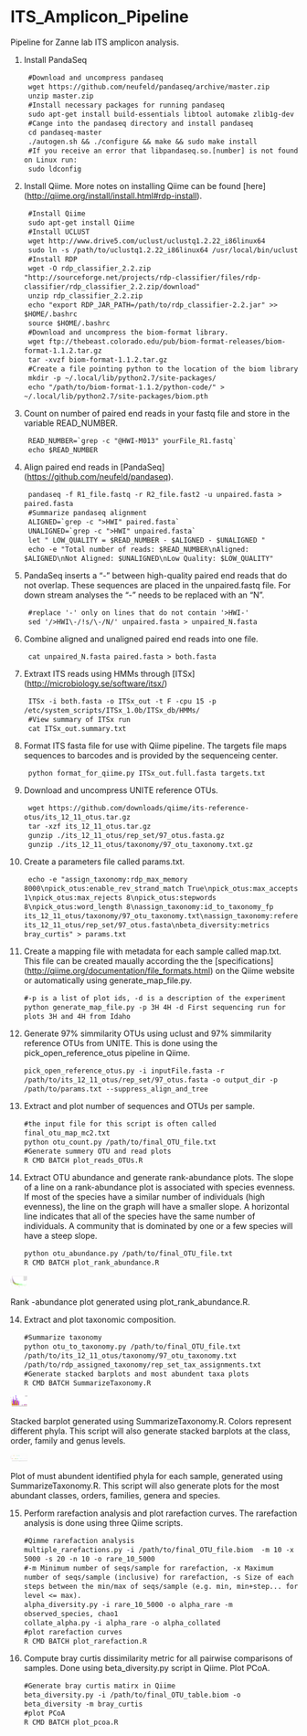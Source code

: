 ITS_Amplicon_Pipeline
=====================
Pipeline for Zanne lab ITS amplicon analysis.

1. Install PandaSeq
        
        #Download and uncompress pandaseq
        wget https://github.com/neufeld/pandaseq/archive/master.zip
        unzip master.zip
        #Install necessary packages for running pandaseq
        sudo apt-get install build-essentials libtool automake zlib1g-dev
        #Cange into the pandaseq directory and install pandaseq
        cd pandaseq-master         
        ./autogen.sh && ./configure && make && sudo make install
        #If you receive an error that libpandaseq.so.[number] is not found on Linux run:
        sudo ldconfig     

2. Install Qiime. More notes on installing Qiime can be found [here] (http://qiime.org/install/install.html#rdp-install).

        #Install Qiime
        sudo apt-get install Qiime
        #Install UCLUST
        wget http://www.drive5.com/uclust/uclustq1.2.22_i86linux64
        sudo ln -s /path/to/uclustq1.2.22_i86linux64 /usr/local/bin/uclust
        #Install RDP
        wget -O rdp_classifier_2.2.zip "http://sourceforge.net/projects/rdp-classifier/files/rdp-classifier/rdp_classifier_2.2.zip/download"
        unzip rdp_classifier_2.2.zip
        echo "export RDP_JAR_PATH=/path/to/rdp_classifier-2.2.jar" >> $HOME/.bashrc
        source $HOME/.bashrc
        #Download and uncompress the biom-format library.
        wget ftp://thebeast.colorado.edu/pub/biom-format-releases/biom-format-1.1.2.tar.gz
        tar -xvzf biom-format-1.1.2.tar.gz
        #Create a file pointing python to the location of the biom library
        mkdir -p ~/.local/lib/python2.7/site-packages/
        echo "/path/to/biom-format-1.1.2/python-code/" > ~/.local/lib/python2.7/site-packages/biom.pth
            
3. Count on number of paired end reads in your fastq file and store in the variable READ_NUMBER.
        
        READ_NUMBER=`grep -c "@HWI-M013" yourFile_R1.fastq`
        echo $READ_NUMBER

3. Align paired end reads in [PandaSeq] (https://github.com/neufeld/pandaseq).

        pandaseq -f R1_file.fastq -r R2_file.fast2 -u unpaired.fasta > paired.fasta
        #Summarize pandaseq alignment
        ALIGNED=`grep -c ">HWI" paired.fasta` 
        UNALIGNED=`grep -c ">HWI" unpaired.fasta` 
        let " LOW_QUALITY = $READ_NUMBER - $ALIGNED - $UNALIGNED "
        echo -e "Total number of reads: $READ_NUMBER\nAligned: $ALIGNED\nNot Aligned: $UNALIGNED\nLow Quality: $LOW_QUALITY"
        
4. PandaSeq inserts a “-” between high-quality paired end reads that do not overlap. These sequences are placed in the unpaired.fastq file. For down stream analyses the “-” needs to be replaced with an “N”.
        
        #replace '-' only on lines that do not contain '>HWI-'
        sed '/>HWI\-/!s/\-/N/' unpaired.fasta > unpaired_N.fasta

5. Combine aligned and unaligned paired end reads into one file.

        cat unpaired_N.fasta paired.fasta > both.fasta 

6. Extraxt ITS reads using HMMs through [ITSx] (http://microbiology.se/software/itsx/)
  
        ITSx -i both.fasta -o ITSx_out -t F -cpu 15 -p /etc/system_scripts/ITSx_1.0b/ITSx_db/HMMs/
        #View summary of ITSx run
        cat ITSx_out.summary.txt
        
7. Format ITS fasta file for use with Qiime pipeline. The targets file maps sequences to barcodes and is provided by the sequenceing center.
        
        python format_for_qiime.py ITSx_out.full.fasta targets.txt

8. Download and uncompress UNITE reference OTUs. 
        
        wget https://github.com/downloads/qiime/its-reference-otus/its_12_11_otus.tar.gz   
        tar -xzf its_12_11_otus.tar.gz   
        gunzip ./its_12_11_otus/rep_set/97_otus.fasta.gz   
        gunzip ./its_12_11_otus/taxonomy/97_otu_taxonomy.txt.gz

9. Create a parameters file called params.txt.
    
        echo -e "assign_taxonomy:rdp_max_memory 8000\npick_otus:enable_rev_strand_match True\npick_otus:max_accepts 1\npick_otus:max_rejects 8\npick_otus:stepwords 8\npick_otus:word_length 8\nassign_taxonomy:id_to_taxonomy_fp its_12_11_otus/taxonomy/97_otu_taxonomy.txt\nassign_taxonomy:reference_seqs_fp its_12_11_otus/rep_set/97_otus.fasta\nbeta_diversity:metrics bray_curtis" > params.txt

10. Create a mapping file with metadata for each sample called map.txt. This file can be created maually according the the [specifications] (http://qiime.org/documentation/file_formats.html) on the Qiime website or automatically using generate_map_file.py.

        #-p is a list of plot ids, -d is a description of the experiment
        python generate_map_file.py -p 3H 4H -d First sequencing run for plots 3H and 4H from Idaho        

11. Generate 97% simmilarity OTUs using uclust and 97% simmilarity reference OTUs from UNITE. This is done using the pick_open_reference_otus pipeline in Qiime.

        pick_open_reference_otus.py -i inputFile.fasta -r /path/to/its_12_11_otus/rep_set/97_otus.fasta -o output_dir -p /path/to/params.txt --suppress_align_and_tree

12. Extract and plot number of sequences and OTUs per sample.
        
        #the input file for this script is often called final_otu_map_mc2.txt 
        python otu_count.py /path/to/final_OTU_file.txt
        #Generate summery OTU and read plots
        R CMD BATCH plot_reads_OTUs.R 

13. Extract OTU abundance and generate rank-abundance plots. The slope of a line on a rank-abundance plot is associated with species evenness. If most of the species have a similar number of individuals (high evenness), the line on the graph will have a smaller slope. A horizontal line indicates that all of the species have the same number of individuals. A community that is dominated by one or a few species will have a steep slope.

        python otu_abundance.py /path/to/final_OTU_file.txt 
        R CMD BATCH plot_rank_abundance.R 
        
<img src="Images/rank_abundance.png" style="width: 30px;"/>

Rank -abundance plot generated using plot_rank_abundance.R.

14. Extract and plot taxonomic composition.

        #Summarize taxonomy
        python otu_to_taxonomy.py /path/to/final_OTU_file.txt /path/to/its_12_11_otus/taxonomy/97_otu_taxonomy.txt /path/to/rdp_assigned_taxonomy/rep_set_tax_assignments.txt  
        #Generate stacked barplots and most abundent taxa plots 
        R CMD BATCH SummarizeTaxonomy.R

<img src="Images/phylum_barplot.png" style="width: 30px;"/>

Stacked barplot generated using SummarizeTaxonomy.R. Colors represent different phyla. This script will also generate stacked barplots at the class, order, family and genus levels.

<img src="Images/MostAbundentPhyla.png" style="width: 30px;"/>

Plot of must abundent identified phyla for each sample, generated using SummarizeTaxonomy.R. This script will also generate plots for the most abundant classes, orders, families, genera and species.
 
15. Perform rarefaction analysis and plot rarefaction curves. The rarefaction analysis is done using three Qiime scripts. 
        
        #Qimme rarefaction analysis
        multiple_rarefactions.py -i /path/to/final_OTU_file.biom  -m 10 -x 5000 -s 20 -n 10 -o rare_10_5000
        #-m Minimum number of seqs/sample for rarefaction, -x Maximum number of seqs/sample (inclusive) for rarefaction, -s Size of each steps between the min/max of seqs/sample (e.g. min, min+step... for level <= max).
        alpha_diversity.py -i rare_10_5000 -o alpha_rare -m observed_species, chao1
        collate_alpha.py -i alpha_rare -o alpha_collated
        #plot rarefaction curves 
        R CMD BATCH plot_rarefaction.R

16. Compute bray curtis dissimilarity metric for all pairwise comparisons of samples. Done using beta_diversity.py script in Qiime. Plot PCoA.
        
        #Generate bray curtis matirx in Qiime 
        beta_diversity.py -i /path/to/final_OTU_table.biom -o beta_diversity -m bray_curtis
        #plot PCoA
        R CMD BATCH plot_pcoa.R

